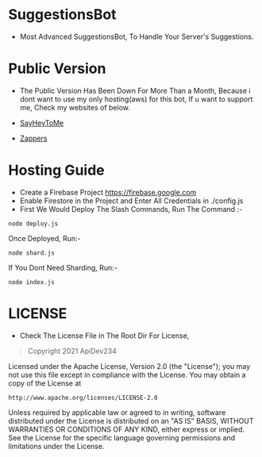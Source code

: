 # SuggestionsBot

- Most Advanced SuggestionsBot, To Handle Your Server's Suggestions.

# Public Version

- The Public Version Has Been Down For More Than a Month, Because i dont want to use my only hosting(aws) for this bot, If u want to support me, Check my websites of below.

- [SayHeyToMe](https://sayheyto.me)
- [Zappers](https://zappers.in.net)

# Hosting Guide
- Create a Firebase Project https://firebase.google.com
- Enable Firestore in the Project and Enter All Credentials in ./config.js
- First We Would Deploy The Slash Commands, Run The Command :-

```
node deploy.js
```

Once Deployed, Run:-

```
node shard.js
```

If You Dont Need Sharding, Run:-

``` 
node index.js
```

# LICENSE

- Check The License File in The Root Dir For License,

> Copyright 2021 ApiDev234

Licensed under the Apache License, Version 2.0 (the "License");
you may not use this file except in compliance with the License.
You may obtain a copy of the License at

    http://www.apache.org/licenses/LICENSE-2.0

Unless required by applicable law or agreed to in writing, software
distributed under the License is distributed on an "AS IS" BASIS,
WITHOUT WARRANTIES OR CONDITIONS OF ANY KIND, either express or implied.
See the License for the specific language governing permissions and
limitations under the License.
